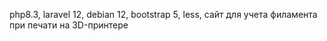 php8.3, laravel 12, debian 12, bootstrap 5, less,
сайт для учета филамента при печати на 3D-принтере
